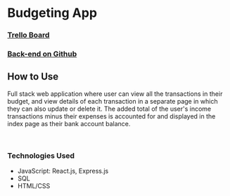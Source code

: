 # Budgeting App

### [Trello Board](https://trello.com/invite/b/T6GxoiJu/ATTIeb176246c6c2a885e09313ca63d45587D1B768D4/budgeting-app)

### [Back-end on Github](https://github.com/DiegoCarrero/Budgeting-App-Backend)

## How to Use
Full stack web application where user can view all the transactions in their budget, and view details of each transaction in a separate page in which they can also update or delete it. The added total of the user's income transactions minus their expenses is accounted for and displayed in the index page as their bank account balance.

<br>

### Technologies Used
- JavaScript: React.js, Express.js
- SQL
- HTML/CSS
